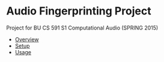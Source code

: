 # Audio Fingerprinting Project
Project for BU CS 591 S1 Computational Audio (SPRING 2015)

* [Overview](docs/Overview.md)
* [Setup](docs/Setup.md)
* [Usage](docs/Usage.md)

